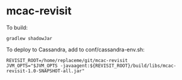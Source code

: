 # mcac-revisit

To build:

```
gradlew shadowJar
```

To deploy to Cassandra, add to conf/cassandra-env.sh:

```
REVISIT_ROOT=/home/replaceme/git/mcac-revisit
JVM_OPTS="$JVM_OPTS -javaagent:${REVISIT_ROOT}/build/libs/mcac-revisit-1.0-SNAPSHOT-all.jar"
```
